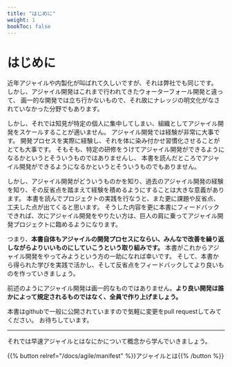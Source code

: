 ```yaml
---
title: "はじめに"
weight: 1
bookToc: false
---
```


# はじめに

近年アジャイルや内製化が叫ばれて久しいですが、それは弊社でも同じです。
しかし、アジャイル開発はこれまで行われてきたウォーターフォール開発と違って、
画一的な開発では立ち行かないもので、それ故にナレッジの明文化がなされていなかった分野でもあります。

しかし、それでは知見が特定の個人に集中してしまい、組織としてアジャイル開発をスケールすることが適いません。
アジャイル開発では経験が非常に大事です。
開発プロセスを実際に経験し、それを体に染み付かせ習慣化させることがとても大事です。
そもそも、特定の研修をうけてアジャイル開発ができるようになるかというとそういうものではありませんし、
本書を読んだところでアジャイル開発ができるようになるかというとそういうものでもありません。

しかし、アジャイル開発がどういうものかを知り、過去のアジャイル開発の経験を知り、その反省点を踏まえて経験を積めるようにすることは大きな意義があります。
本書を読んでプロジェクトの実践を行なうと、また更に課題や反省点、工夫した点が出てくると思います。
そうした内容を更に本書にフィードバックできれば、次にアジャイル開発をやりたい方は、巨人の肩に乗ってアジャイル開発プロジェクトに臨めるようになります。

つまり、**本書自体もアジャイルの開発プロセスにならい、みんなで改善を繰り返しながらよりいいものにしていこうという取り組みです。**
本書がこれからアジャイル開発をやってみようという方の一助になれば幸いです。
そして、本書から得られた学びを実践で活かし、そして反省点をフィードバックしてより良いものを作っていきましょう。

前述のようにアジャイル開発は画一的なものではありません。**より良い開発は誰かによって規定されるものではなく、全員で作り上げましょう。**

本書はgithubで一般に公開されていますので気軽に変更をpull requestしてみてください。
お待ちしています。

---

それでは早速アジャイルとはなにかについて概念から学んでいきましょう。

{{% button relref="/docs/agile/manifest" %}}アジャイルとは{{% /button %}}